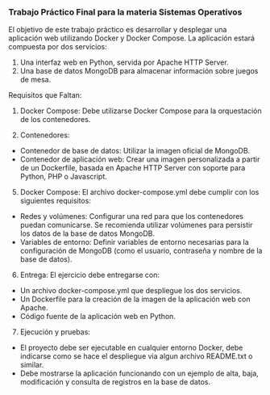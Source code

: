 
### Trabajo Práctico Final para la materia Sistemas Operativos

El objetivo de este trabajo práctico es desarrollar y desplegar una aplicación web utilizando Docker y Docker Compose. La aplicación estará compuesta por dos servicios:

1. Una interfaz web en Python, servida por Apache HTTP Server.
2. Una base de datos MongoDB para almacenar información sobre juegos de mesa.


Requisitos que Faltan:

1. Docker Compose: Debe utilizarse Docker Compose para la orquestación de los
contenedores.

2. Contenedores:
- Contenedor de base de datos: Utilizar la imagen oficial de MongoDB.
- Contenedor de aplicación web: Crear una imagen personalizada a partir de un Dockerfile, basada en Apache HTTP Server con soporte para Python, PHP o Javascript.

5. Docker Compose: El archivo docker-compose.yml debe cumplir con los
siguientes requisitos:
- Redes y volúmenes: Configurar una red para que los contenedores puedan
comunicarse. Se recomienda utilizar volúmenes para persistir los datos de la
base de datos MongoDB.
- Variables de entorno: Definir variables de entorno necesarias para la
configuración de MongoDB (como el usuario, contraseña y nombre de la
base de datos).

6. Entrega: El ejercicio debe entregarse con:
- Un archivo docker-compose.yml que despliegue los dos servicios.
- Un Dockerfile para la creación de la imagen de la aplicación web con Apache.
- Código fuente de la aplicación web en Python.

7. Ejecución y pruebas:
- El proyecto debe ser ejecutable en cualquier entorno Docker, debe indicarse
como se hace el despliegue via algun archivo README.txt o similar.
- Debe mostrarse la aplicación funcionando con un ejemplo de alta, baja,
modificación y consulta de registros en la base de datos.